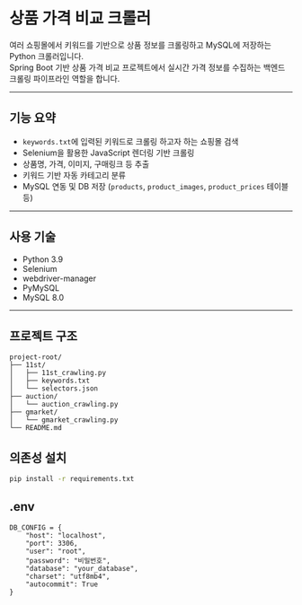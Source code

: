 # 상품 가격 비교 크롤러

여러 쇼핑몰에서 키워드를 기반으로 상품 정보를 크롤링하고 MySQL에 저장하는 Python 크롤러입니다.  
Spring Boot 기반 상품 가격 비교 프로젝트에서 실시간 가격 정보를 수집하는 백엔드 크롤링 파이프라인 역할을 합니다.

---

## 기능 요약

- `keywords.txt`에 입력된 키워드로 크롤링 하고자 하는 쇼핑몰 검색
- Selenium을 활용한 JavaScript 렌더링 기반 크롤링
- 상품명, 가격, 이미지, 구매링크 등 추출
- 키워드 기반 자동 카테고리 분류
- MySQL 연동 및 DB 저장 (`products`, `product_images`, `product_prices` 테이블 등)

---

## 사용 기술

- Python 3.9
- Selenium
- webdriver-manager
- PyMySQL
- MySQL 8.0

---

## 프로젝트 구조

```text
project-root/
├── 11st/
│   ├── 11st_crawling.py
│   ├── keywords.txt
│   └── selectors.json
├── auction/
│   └── auction_crawling.py
├── gmarket/
│   └── gmarket_crawling.py
└── README.md
```


## 의존성 설치

```bash
pip install -r requirements.txt
```

## .env

```.env
DB_CONFIG = {
    "host": "localhost",
    "port": 3306,
    "user": "root",
    "password": "비밀번호",
    "database": "your_database",
    "charset": "utf8mb4",
    "autocommit": True
}
```

